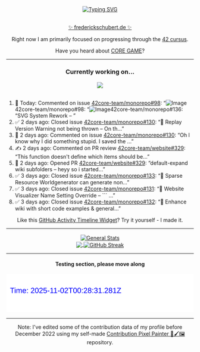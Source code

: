 <div align="center">
	<a href="https://git.io/typing-svg"><img src="https://readme-typing-svg.demolab.com?font=Fira+Code&size=30&pause=1000&color=70A5FD&background=1A1B27&center=true&vCenter=true&repeat=false&random=false&width=550&lines=%F0%9F%91%8B+Hello+World!+I'm+Freddy!+%F0%9F%96%96" alt="Typing SVG" /></a>
</div>
<br>
<div align="center">
	<p></p><a href="https://frederickschubert.de">✨ frederickschubert.de ✨</a></p>
	<p>Right now I am primarily focused on progressing through the <a href="https://github.com/FreddyMSchubert/42_cursus">42 cursus</a>.</p>
	<p>Have you heard about <a href="https://coregame.de/">CORE GAME</a>?</p>
</div>

<hr>

<div align="center">

### Currently working on...

<!-- [![current_repo](https://github-readme-stats.vercel.app/api/pin/?username=FreddyMSchubert&repo=Crafty_Concoctions&theme=tokyonight)](https://github.com/FreddyMSchubert/Crafty_Concoctions) -->

<div align="center">
	<a href="https://github.com/42core-team/monorepo" target="_blank">
		<img align="center" src="https://github-readme-stats.vercel.app/api/pin/?username=42core-team&repo=monorepo&theme=tokyonight" />
	</a>
</div>

<br>

<div align="left">
<ol>
<!-- ACTIVITY:START -->
<li>💬 Today: Commented on issue <a href="https://github.com/42core-team/monorepo/issues/98#issuecomment-3365209661">42core-team/monorepo#98</a>: “<img width="878" height="873" alt="Image" src="htt…”</li>
<li>💬 Today: Commented on issue <a href="https://github.com/42core-team/monorepo/issues/98#issuecomment-3365195271">42core-team/monorepo#98</a>: “<img width="878" height="871" alt="Image" src="htt…”</li>
<li>⚠️ Today: Opened issue <a href="https://github.com/42core-team/monorepo/issues/136">42core-team/monorepo#136</a>: “SVG System Rework – ”</li>
<li>✅ 2 days ago: Closed issue <a href="https://github.com/42core-team/monorepo/issues/130">42core-team/monorepo#130</a>: “🤗 Replay Version Warning not being thrown – On th…”</li>
<li>💬 2 days ago: Commented on issue <a href="https://github.com/42core-team/monorepo/issues/130#issuecomment-3355993900">42core-team/monorepo#130</a>: “Oh I know why I did something stupid. I saved the …”</li>
<li>✍️ 2 days ago: Commented on PR review <a href="https://github.com/42core-team/website/pull/329#discussion_r2394296406">42core-team/website#329</a>: “This function doesn't define which items should be…”</li>
<li>🚀 2 days ago: Opened PR <a href="https://github.com/42core-team/website/pull/329">42core-team/website#329</a>: “default-expand wiki subfolders – heyy so i started…”</li>
<li>✅ 3 days ago: Closed issue <a href="https://github.com/42core-team/monorepo/issues/133">42core-team/monorepo#133</a>: “🤗 Sparse Resource Worldgenerator can generate non…”</li>
<li>✅ 3 days ago: Closed issue <a href="https://github.com/42core-team/monorepo/issues/131">42core-team/monorepo#131</a>: “🤗 Website Visualizer Name Setting Override – ``` …”</li>
<li>✅ 3 days ago: Closed issue <a href="https://github.com/42core-team/monorepo/issues/132">42core-team/monorepo#132</a>: “🤗 Enhance wiki with short code examples & general…”</li>
<!-- ACTIVITY:END -->
</ol>
</div>

Like this [GitHub Activity Timeline Widget](https://github.com/FreddyMSchubert/github-activity-timeline)? Try it yourself - I made it.

<hr>

<div align="center">
	<a href="https://github.com/anuraghazra/github-readme-stats" target="_blank">
		<img height=200 align="center" src="https://github-readme-stats.vercel.app/api?username=FreddyMSchubert&show_icons=true&theme=tokyonight&card_width=650" alt="General Stats" />
	</a>
</div>

<div align="center">
	<a href="https://github.com/anuraghazra/github-readme-stats" target="_blank">
		<img height=200 align="center" src="https://github-readme-stats.vercel.app/api/top-langs/?username=FreddyMSchubert&layout=donut&theme=tokyonight&card_width=320">
	</a>
	<a href="https://github.com/DenverCoder1/github-readme-streak-stats" target="_blank">
		<img height=200 align="center" src="https://streak-stats.demolab.com?user=FreddyMSchubert&theme=tokyonight&date_format=j%20M%5B%20Y%5D&card_width=320&card_height=200&hide_total_contributions=true" alt="GitHub Streak" />
	</a>
</div>

<hr>

#### Testing section, please move along

![GitHub Defenders SVG](https://github.com/FreddyMSchubert/FreddyMSchubert/blob/github_defenders_output/output.svg)

<hr>

Note: I've edited some of the contribution data of my profile before December 2022 using my self-made [Contribution Pixel Painter 🎨🖌️🖼️](https://github.com/FreddyMSchubert/contribution-pixel-painter) repository.
